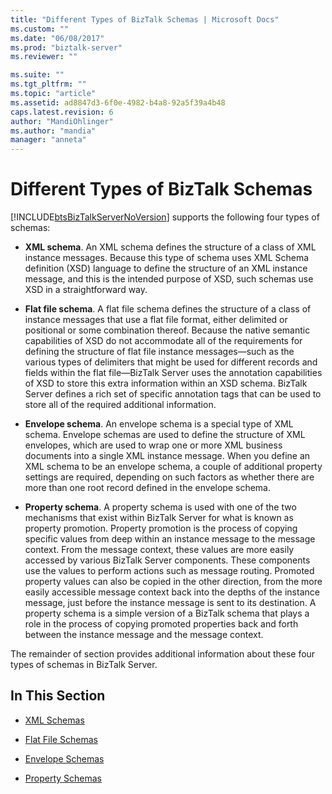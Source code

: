 ```yaml
---
title: "Different Types of BizTalk Schemas | Microsoft Docs"
ms.custom: ""
ms.date: "06/08/2017"
ms.prod: "biztalk-server"
ms.reviewer: ""

ms.suite: ""
ms.tgt_pltfrm: ""
ms.topic: "article"
ms.assetid: ad8847d3-6f0e-4982-b4a8-92a5f39a4b48
caps.latest.revision: 6
author: "MandiOhlinger"
ms.author: "mandia"
manager: "anneta"
---
```

# Different Types of BizTalk Schemas
[!INCLUDE[btsBizTalkServerNoVersion](../includes/btsbiztalkservernoversion-md.md)] supports the following four types of schemas:  
  
-   **XML schema**. An XML schema defines the structure of a class of XML instance messages. Because this type of schema uses XML Schema definition (XSD) language to define the structure of an XML instance message, and this is the intended purpose of XSD, such schemas use XSD in a straightforward way.  
  
-   **Flat file schema**. A flat file schema defines the structure of a class of instance messages that use a flat file format, either delimited or positional or some combination thereof. Because the native semantic capabilities of XSD do not accommodate all of the requirements for defining the structure of flat file instance messages—such as the various types of delimiters that might be used for different records and fields within the flat file—BizTalk Server uses the annotation capabilities of XSD to store this extra information within an XSD schema. BizTalk Server defines a rich set of specific annotation tags that can be used to store all of the required additional information.  
  
-   **Envelope schema**. An envelope schema is a special type of XML schema. Envelope schemas are used to define the structure of XML envelopes, which are used to wrap one or more XML business documents into a single XML instance message. When you define an XML schema to be an envelope schema, a couple of additional property settings are required, depending on such factors as whether there are more than one root record defined in the envelope schema.  
  
-   **Property schema**. A property schema is used with one of the two mechanisms that exist within BizTalk Server for what is known as property promotion. Property promotion is the process of copying specific values from deep within an instance message to the message context. From the message context, these values are more easily accessed by various BizTalk Server components. These components use the values to perform actions such as message routing. Promoted property values can also be copied in the other direction, from the more easily accessible message context back into the depths of the instance message, just before the instance message is sent to its destination. A property schema is a simple version of a BizTalk schema that plays a role in the process of copying promoted properties back and forth between the instance message and the message context.  
  
 The remainder of section provides additional information about these four types of schemas in BizTalk Server.  
  
## In This Section  
  
-   [XML Schemas](../core/xml-schemas.md)  
  
-   [Flat File Schemas](../core/flat-file-schemas.md)  
  
-   [Envelope Schemas](../core/envelope-schemas.md)  
  
-   [Property Schemas](../core/property-schemas.md)